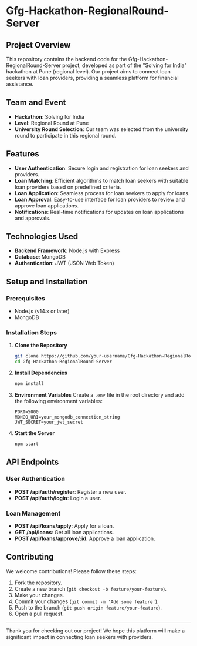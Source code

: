# Gfg-Hackathon-RegionalRound-Server

## Project Overview

This repository contains the backend code for the Gfg-Hackathon-RegionalRound-Server project, developed as part of the "Solving for India" hackathon at Pune (regional level). Our project aims to connect loan seekers with loan providers, providing a seamless platform for financial assistance.

## Team and Event

- **Hackathon**: Solving for India
- **Level**: Regional Round at Pune
- **University Round Selection**: Our team was selected from the university round to participate in this regional round.

## Features

- **User Authentication**: Secure login and registration for loan seekers and providers.
- **Loan Matching**: Efficient algorithms to match loan seekers with suitable loan providers based on predefined criteria.
- **Loan Application**: Seamless process for loan seekers to apply for loans.
- **Loan Approval**: Easy-to-use interface for loan providers to review and approve loan applications.
- **Notifications**: Real-time notifications for updates on loan applications and approvals.

## Technologies Used

- **Backend Framework**: Node.js with Express
- **Database**: MongoDB
- **Authentication**: JWT (JSON Web Token)

## Setup and Installation

### Prerequisites

- Node.js (v14.x or later)
- MongoDB

### Installation Steps

1. **Clone the Repository**
   ```sh
   git clone https://github.com/your-username/Gfg-Hackathon-RegionalRound-Server.git
   cd Gfg-Hackathon-RegionalRound-Server
   ```

2. **Install Dependencies**
   ```sh
   npm install
   ```

3. **Environment Variables**
   Create a `.env` file in the root directory and add the following environment variables:
   ```env
   PORT=5000
   MONGO_URI=your_mongodb_connection_string
   JWT_SECRET=your_jwt_secret
   ```

4. **Start the Server**
   ```sh
   npm start
   ```

## API Endpoints

### User Authentication

- **POST /api/auth/register**: Register a new user.
- **POST /api/auth/login**: Login a user.

### Loan Management

- **POST /api/loans/apply**: Apply for a loan.
- **GET /api/loans**: Get all loan applications.
- **POST /api/loans/approve/:id**: Approve a loan application.

## Contributing

We welcome contributions! Please follow these steps:

1. Fork the repository.
2. Create a new branch (`git checkout -b feature/your-feature`).
3. Make your changes.
4. Commit your changes (`git commit -m 'Add some feature'`).
5. Push to the branch (`git push origin feature/your-feature`).
6. Open a pull request.


---

Thank you for checking out our project! We hope this platform will make a significant impact in connecting loan seekers with providers.

